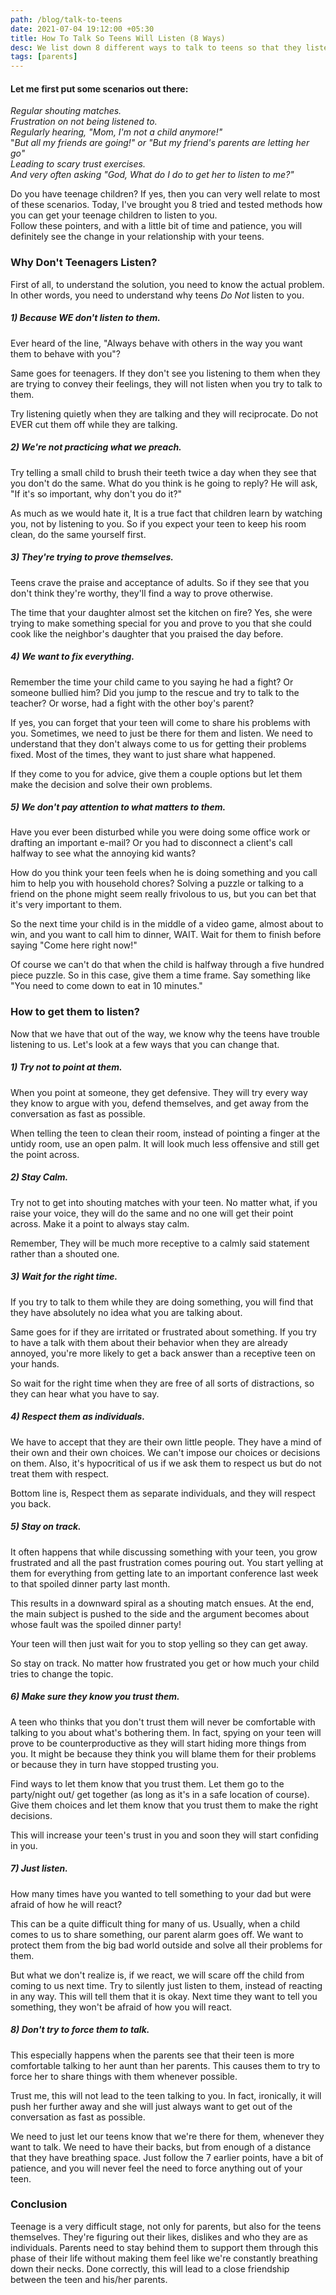 ```yaml
---
path: /blog/talk-to-teens
date: 2021-07-04 19:12:00 +05:30
title: How To Talk So Teens Will Listen (8 Ways)
desc: We list down 8 different ways to talk to teens so that they listen.
tags: [parents]
---
```


#### Let me first put some scenarios out there:

_Regular shouting matches._\
_Frustration on not being listened to._\
_Regularly hearing, &quot;Mom, I&#39;m not a child anymore!&quot;_\
&quot;_But all my friends are going!&quot; or &quot;But my friend&#39;s parents are letting her go&quot;_\
_Leading to scary trust exercises._\
_And very often asking &quot;God, What do I do to get her to listen to me?&quot;_

Do you have teenage children? If yes, then you can very well relate to most of these scenarios. Today, I&#39;ve brought you 8 tried and tested methods how you can get your teenage children to listen to you.\
Follow these pointers, and with a little bit of time and patience, you will definitely see the change in your relationship with your teens.

### Why Don&#39;t Teenagers Listen?

First of all, to understand the solution, you need to know the actual problem. In other words, you need to understand why teens _Do Not_ listen to you.

##### 1) Because WE don&#39;t listen to them.

Ever heard of the line, &quot;Always behave with others in the way you want them to behave with you&quot;?

Same goes for teenagers. If they don&#39;t see you listening to them when they are trying to convey their feelings, they will not listen when you try to talk to them.

Try listening quietly when they are talking and they will reciprocate. Do not EVER cut them off while they are talking.

##### 2) We&#39;re not practicing what we preach.

Try telling a small child to brush their teeth twice a day when they see that you don&#39;t do the same. What do you think is he going to reply? He will ask, &quot;If it&#39;s so important, why don&#39;t you do it?&quot;

As much as we would hate it, It is a true fact that children learn by watching you, not by listening to you. So if you expect your teen to keep his room clean, do the same yourself first.

##### 3) They&#39;re trying to prove themselves.

Teens crave the praise and acceptance of adults. So if they see that you don&#39;t think they&#39;re worthy, they&#39;ll find a way to prove otherwise.

The time that your daughter almost set the kitchen on fire? Yes, she were trying to make something special for you and prove to you that she could cook like the neighbor&#39;s daughter that you praised the day before.

##### 4) We want to fix everything.

Remember the time your child came to you saying he had a fight? Or someone bullied him? Did you jump to the rescue and try to talk to the teacher? Or worse, had a fight with the other boy&#39;s parent?

If yes, you can forget that your teen will come to share his problems with you. Sometimes, we need to just be there for them and listen. We need to understand that they don&#39;t always come to us for getting their problems fixed. Most of the times, they want to just share what happened.

If they come to you for advice, give them a couple options but let them make the decision and solve their own problems.

##### 5) We don&#39;t pay attention to what matters to them.

Have you ever been disturbed while you were doing some office work or drafting an important e-mail? Or you had to disconnect a client&#39;s call halfway to see what the annoying kid wants?

How do you think your teen feels when he is doing something and you call him to help you with household chores? Solving a puzzle or talking to a friend on the phone might seem really frivolous to us, but you can bet that it&#39;s very important to them.

So the next time your child is in the middle of a video game, almost about to win, and you want to call him to dinner, WAIT. Wait for them to finish before saying &quot;Come here right now!&quot;

Of course we can&#39;t do that when the child is halfway through a five hundred piece puzzle. So in this case, give them a time frame. Say something like &quot;You need to come down to eat in 10 minutes.&quot;

### How to get them to listen?

Now that we have that out of the way, we know why the teens have trouble listening to us. Let&#39;s look at a few ways that you can change that.

##### 1) Try not to point at them.

When you point at someone, they get defensive. They will try every way they know to argue with you, defend themselves, and get away from the conversation as fast as possible.

When telling the teen to clean their room, instead of pointing a finger at the untidy room, use an open palm. It will look much less offensive and still get the point across.

##### 2) Stay Calm.

Try not to get into shouting matches with your teen. No matter what, if you raise your voice, they will do the same and no one will get their point across. Make it a point to always stay calm.

Remember, They will be much more receptive to a calmly said statement rather than a shouted one.

##### 3) Wait for the right time.

If you try to talk to them while they are doing something, you will find that they have absolutely no idea what you are talking about.

Same goes for if they are irritated or frustrated about something. If you try to have a talk with them about their behavior when they are already annoyed, you&#39;re more likely to get a back answer than a receptive teen on your hands.

So wait for the right time when they are free of all sorts of distractions, so they can hear what you have to say.

##### 4) Respect them as individuals.

We have to accept that they are their own little people. They have a mind of their own and their own choices. We can&#39;t impose our choices or decisions on them. Also, it&#39;s hypocritical of us if we ask them to respect us but do not treat them with respect.

Bottom line is, Respect them as separate individuals, and they will respect you back.

##### 5) Stay on track.

It often happens that while discussing something with your teen, you grow frustrated and all the past frustration comes pouring out. You start yelling at them for everything from getting late to an important conference last week to that spoiled dinner party last month.

This results in a downward spiral as a shouting match ensues. At the end, the main subject is pushed to the side and the argument becomes about whose fault was the spoiled dinner party!

Your teen will then just wait for you to stop yelling so they can get away.

So stay on track. No matter how frustrated you get or how much your child tries to change the topic.

##### 6) Make sure they know you trust them.

A teen who thinks that you don&#39;t trust them will never be comfortable with talking to you about what&#39;s bothering them. In fact, spying on your teen will prove to be counterproductive as they will start hiding more things from you. It might be because they think you will blame them for their problems or because they in turn have stopped trusting you.

Find ways to let them know that you trust them. Let them go to the party/night out/ get together (as long as it&#39;s in a safe location of course). Give them choices and let them know that you trust them to make the right decisions.

This will increase your teen&#39;s trust in you and soon they will start confiding in you.

##### 7) Just listen.

How many times have you wanted to tell something to your dad but were afraid of how he will react?

This can be a quite difficult thing for many of us. Usually, when a child comes to us to share something, our parent alarm goes off. We want to protect them from the big bad world outside and solve all their problems for them.

But what we don&#39;t realize is, if we react, we will scare off the child from coming to us next time. Try to silently just listen to them, instead of reacting in any way. This will tell them that it is okay. Next time they want to tell you something, they won&#39;t be afraid of how you will react.

##### 8) Don&#39;t try to force them to talk.

This especially happens when the parents see that their teen is more comfortable talking to her aunt than her parents. This causes them to try to force her to share things with them whenever possible.

Trust me, this will not lead to the teen talking to you. In fact, ironically, it will push her further away and she will just always want to get out of the conversation as fast as possible.

We need to just let our teens know that we&#39;re there for them, whenever they want to talk. We need to have their backs, but from enough of a distance that they have breathing space. Just follow the 7 earlier points, have a bit of patience, and you will never feel the need to force anything out of your teen.

### Conclusion

Teenage is a very difficult stage, not only for parents, but also for the teens themselves. They&#39;re figuring out their likes, dislikes and who they are as individuals. Parents need to stay behind them to support them through this phase of their life without making them feel like we&#39;re constantly breathing down their necks. Done correctly, this will lead to a close friendship between the teen and his/her parents.
